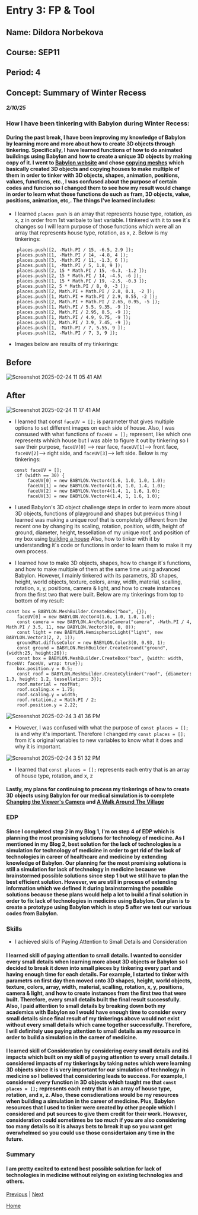 # Entry 3: FP & Tool
## Name: Dildora Norbekova
## Course: SEP11
## Period: 4
## Concept: Summary of Winter Recess
##### 2/10/25

### How I have been tinkering with Babylon during Winter Recess:

#### During the past break, I have been improving my knowledge of Babylon by learning more and more about how to create 3D objects through tinkering. Specifically, I have learned functions of how to do animated buildings using Babylon and how to create a unique 3D objects by making copy of it. I went to [Babylon website](https://www.babylonjs.com/) and chose [copying meshes](https://playground.babylonjs.com/#KBS9I5#78) which basically created 3D objects and copying houses to make multiple of them in order to tinker with 3D objects, shapes, animation, positions, values, functions, etc., I was confused about the purpose of certain codes and funcion so I changed them to see how my result would change in order to learn what those functions do such as fram, 3D objects, value, positions, animation, etc,. The things I've learned includes:

* I learned `places push` is an array that represents house type, rotation, as x, z in order from 1st varibale to last variable. I tinkered with it to see it´s changes so I will learn purpose of those functions which were all an array that represents house type, rotation, as x, z. Below is my tinkerings:
```
    places.push([2, -Math.PI / 15, -6.5, 2.9 ]);
    places.push([1, -Math.PI / 14, -4.8, 4 ]);
    places.push([3, -Math.PI / 11, -1.3, 6 ]);
    places.push([1, -Math.PI / 5, 1.8, 9 ]);
    places.push([2, 15 * Math.PI / 15, -6.3, -1.2 ]);
    places.push([2, 15 * Math.PI / 14, -4.5, -6 ]);
    places.push([1, 15 * Math.PI / 19, -2.5, -0.3 ]);
    places.push([2, 5 * Math.PI / 8, 0, -3 ]);
    places.push([2, Math.PI + Math.PI / 2.8, 0.1, -2 ]);
    places.push([1, Math.PI + Math.PI / 2.9, 0.55, -2 ]);
    places.push([2, Math.PI + Math.PI / 2.65, 0.95, -5 ]);
    places.push([1, Math.PI / 5.5, 9.35, -9 ]);
    places.push([2, Math.PI / 2.95, 8.5, -9 ]);
    places.push([1, Math.PI / 4.9, 9.75, -9 ]);
    places.push([2, Math.PI / 3.9, 7.45, -9 ]);
    places.push([1, -Math.PI / 7, 5.55, 9 ]);
    places.push([2, -Math.PI / 7, 3, 9 ]);
```

* Images below are results of my tinkerings:

## Before
![Screenshot 2025-02-24 11 05 41 AM](https://github.com/user-attachments/assets/069d1921-84b2-4957-8754-f52a1cdb15fa)

## After
![Screenshot 2025-02-24 11 17 41 AM](https://github.com/user-attachments/assets/ecd1cc1d-6dc4-4814-ba69-a0182e0925d4)

* I learned that  const `faceUV = [];` is parameter that gives multiple options to set different images on each side of house. Also, I was consused with what functions of  `faceUV = [];` represent, like which one represents whhich house but I was able to figure it out by tinkering so I saw their purpose, `faceUV[0]` --> rear face, `faceUV[1]`--> front face, `faceUV[2]`--> right side, and `faceUV[3]`--> left side. Below is my tinkerings:
```
   const faceUV = [];
    if (width == 30) {
        faceUV[0] = new BABYLON.Vector4(1.6, 1.0, 1.0, 1.0); 
        faceUV[1] = new BABYLON.Vector4(1.0, 1.0, 1.4, 1.0);
        faceUV[2] = new BABYLON.Vector4(1.4, 1, 1.6, 1.0);
        faceUV[3] = new BABYLON.Vector4(1.4, 1, 1.6, 1.0); 
```
* I used Babylon's 3D object challenge steps in order to learn more about 3D objects, functions of playground and shapes but previous thing I learned was making a unique roof that is completely different from the recent one by changing its scaling, rotation, position, width, height of ground, diameter, height, tessellation of my unique roof, and position of my box using [building a house]([https://doc.babylonjs.com/features/introductionToFeatures/chap2/variation](https://doc.babylonjs.com/features/introductionToFeatures/chap2/variation)/) Also, how to tinker with it by understanding it´s code or functions in order to learn them to make it my own process.

* I learned how to make 3D objects, shapes, how to change it´s functions, and how to make multiple of them at the same time using advanced Babylon. However, I mainly tinkered with its parametrs, 3D shapes, height, world objects, texture, colors, array, width, material, scalling, rotation, x, y, positions, camera & light, and how to create instances from the first two that were built. Below are my tinkerings from top to bottom of my result:
```JS
const box = BABYLON.MeshBuilder.CreateBox("box", {});
    faceUV[0] = new BABYLON.Vector4(1.6, 1.0, 1.0, 1.0); 
    const camera = new BABYLON.ArcRotateCamera("camera", -Math.PI / 4, Math.PI / 3.5, 11, new BABYLON.Vector3(0, 0, 0));
    const light = new BABYLON.HemisphericLight("light", new BABYLON.Vector3(2, 2, 1));
    groundMat.diffuseColor = new BABYLON.Color3(0, 0.93, 1);
    const ground = BABYLON.MeshBuilder.CreateGround("ground", {width:25, height:26});
    const box = BABYLON.MeshBuilder.CreateBox("box", {width: width, faceUV: faceUV, wrap: true});
    box.position.y = 0.5;
    const roof = BABYLON.MeshBuilder.CreateCylinder("roof", {diameter: 1.3, height: 1.2, tessellation: 3});
    roof.material = roofMat;
    roof.scaling.x = 1.75;
    roof.scaling.y = width;
    roof.rotation.z = Math.PI / 2;
    roof.position.y = 2.22;
```
![Screenshot 2025-02-24 3 41 36 PM](https://github.com/user-attachments/assets/eec3114d-55fb-4070-bfa9-370d85ab32f7)

* However, I was confused with what the purpose of `const places = [];` is and why it's important. Therefore I changed my `const places = [];` from it´s original variables to new variables to know what it does and why it is important.

![Screenshot 2025-02-24 3 51 32 PM](https://github.com/user-attachments/assets/e1d60b94-efcf-4e99-b028-6da727b9c4d5)


* I learned that `const places = [];` represents each entry that is an array of house type, rotation, and x, z

#### Lastly, my plans for continuing to process my tinkerings of how to create 3D objects using Babylon for our medical simulation is to complete [Changing the Viewer's Camera](https://doc.babylonjs.com/features/introductionToFeatures/chap2/viewer2/) and [A Walk Around The Village](https://doc.babylonjs.com/features/introductionToFeatures/chap3/walkpath/)


### EDP

#### Since I completed step 2 in my Blog 1, I'm on step 4 of EDP which is planning the most promising solutions for technology of medicine. As I mentioned in my Blog 2, best solution for the lack of technologies is a simulation for technology of medicine in order to get rid of the lack of technologies in career of healthcare and medicine by extending knowledge of Babylon. Our planning for the most promising solutions is still a simulation for lack of technology in medicine because we brainstormed possible solutions since step 1 but we still have to plan the best efficient solution. However, we are still in process of extending information which we defined it during brainstorming the possible solutions because these plans would help a lot to build a final solution in order to fix lack of technologies in medicine using Babylon. Our plan is to create a prototype using Babylon which is step 5 after we test our various codes from Babylon. 

### Skills

* I achieved skills of Paying Attention to Small Details and Consideration

#### I learned skill of paying attention to small details. I wanted to consider every small details when learning more about 3D objects or Babylon so I decided to break it down into small pieces by tinkering every part and having enough time for each details. For example, I started to tinker with parametrs on first day then moved onto 3D shapes, height, world objects, texture, colors, array, width, material, scalling, rotation, x, y, positions, camera & light, and how to create instances from the first two that were built. Therefore, every small details built the final result successfully. Also, I paid attention to small details by breaking down both my academics with Babylon so I would have enough time to consider every small details since final result of my tinkerings above would not exist without every small details which came together successfully. Therefore, I will definitely use paying attention to small details as my resource in order to build a simulation in the career of medicine. 

#### I learned skill of Consideration by considering every small details and itś impacts which built on my skill of paying attention to every small details. I considered impacts of my tinkerings by taking notes which were learning 3D objects since it is very important for our simulation of technology in medicine so I believed that considering leads to success. For example, I considered every function in 3D objects which taught me that `const places = [];` represents each entry that is an array of house type, rotation, and x, z. Also, these consdierations would be my resources when building a simulation in the career of medicine. Plus, Babylon resources that I used to tinker were created by other people which I considered and put sources to give them credit for their work. However, consideration could sometimes be too much if you are also considering too many details so it is always bets to break it up so you want get overwhelmed so you could use those considertaion any time in the future.  

### Summary
#### I am pretty excited to extend best possible solution for lack of technologies in medicine without relying on existing technologies and others.

[Previous](entry01.md) | [Next](entry03.md)

[Home](../README.md)

